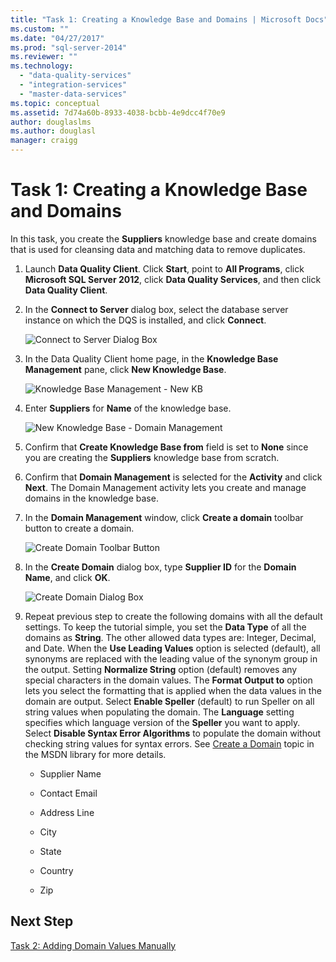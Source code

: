 ```yaml
---
title: "Task 1: Creating a Knowledge Base and Domains | Microsoft Docs"
ms.custom: ""
ms.date: "04/27/2017"
ms.prod: "sql-server-2014"
ms.reviewer: ""
ms.technology: 
  - "data-quality-services"
  - "integration-services"
  - "master-data-services"
ms.topic: conceptual
ms.assetid: 7d74a60b-8933-4038-bcbb-4e9dcc4f70e9
author: douglaslms
ms.author: douglasl
manager: craigg
---
```

# Task 1: Creating a Knowledge Base and Domains
  In this task, you create the **Suppliers** knowledge base and create domains that is used for cleansing data and matching data to remove duplicates.  
  
1.  Launch **Data Quality Client**. Click **Start**, point to **All Programs**, click **Microsoft SQL Server 2012**, click **Data Quality Services**, and then click **Data Quality Client**.  
  
2.  In the **Connect to Server** dialog box, select the database server instance on which the DQS is installed, and click **Connect**.  
  
     ![Connect to Server Dialog Box](../../2014/tutorials/media/et-creatingaknowledgebaseanddomains-01.jpg "Connect to Server Dialog Box")  
  
3.  In the Data Quality Client home page, in the **Knowledge Base Management** pane, click **New Knowledge Base**.  
  
     ![Knowledge Base Management - New KB](../../2014/tutorials/media/et-creatingaknowledgebaseanddomains-02.jpg "Knowledge Base Management - New KB")  
  
4.  Enter **Suppliers** for **Name** of the knowledge base.  
  
     ![New Knowledge Base - Domain Management](../../2014/tutorials/media/et-creatingaknowledgebaseanddomains-03.jpg "New Knowledge Base - Domain Management")  
  
5.  Confirm that **Create Knowledge Base from** field is set to **None** since you are creating the **Suppliers** knowledge base from scratch.  
  
6.  Confirm that **Domain Management** is selected for the **Activity** and click **Next**. The Domain Management activity lets you create and manage domains in the knowledge base.  
  
7.  In the **Domain Management** window, click **Create a domain** toolbar button to create a domain.  
  
     ![Create Domain Toolbar Button](../../2014/tutorials/media/et-creatingaknowledgebaseanddomains-04.jpg "Create Domain Toolbar Button")  
  
8.  In the **Create Domain** dialog box, type **Supplier ID** for the **Domain Name**, and click **OK**.  
  
     ![Create Domain Dialog Box](../../2014/tutorials/media/et-creatingaknowledgebaseanddomains-05.jpg "Create Domain Dialog Box")  
  
9. Repeat previous step to create the following domains with all the default settings. To keep the tutorial simple, you set the **Data Type** of all the domains as **String**. The other allowed data types are: Integer, Decimal, and Date. When the **Use Leading Values** option is selected (default), all synonyms are replaced with the leading value of the synonym group in the output. Setting **Normalize String** option (default) removes any special characters in the domain values. The **Format Output to** option lets you select the formatting that is applied when the data values in the domain are output. Select **Enable Speller** (default) to run Speller on all string values when populating the domain. The **Language** setting specifies which language version of the **Speller** you want to apply. Select **Disable Syntax Error Algorithms** to populate the domain without checking string values for syntax errors. See [Create a Domain](https://msdn.microsoft.com/library/hh510401.aspx) topic in the MSDN library for more details.  
  
    -   Supplier Name  
  
    -   Contact Email  
  
    -   Address Line  
  
    -   City  
  
    -   State  
  
    -   Country  
  
    -   Zip  
  
## Next Step  
 [Task 2: Adding Domain Values Manually](../../2014/tutorials/task-2-adding-domain-values-manually.md)  
  
  
